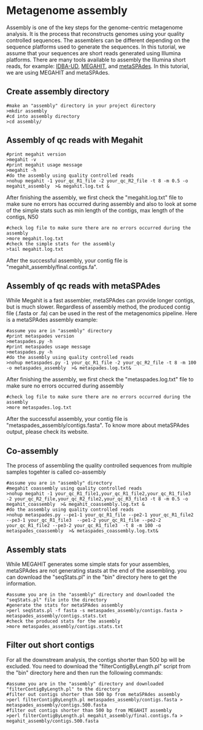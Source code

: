 # Metagenome assembly
Assembly is one of the key steps for the genome-centric metagenome analysis. It is the process that reconstructs genomes using your quality controlled sequences. The assemblers can be different depending on the sequence platforms used to generate the sequences. In this tutorial, we assume that your sequences are short reads generated using Illumina platforms. There are many tools available to assembly the Illumina short reads, for example: [IDBA-UD](https://academic.oup.com/bioinformatics/article/28/11/1420/266973), [MEGAHIT](https://github.com/voutcn/megahit), and [metaSPAdes](http://cab.spbu.ru/software/spades/). In this tutorial, we are using MEGAHIT and metaSPAdes.

## Create assembly directory  
```
#make an "assembly" directory in your project directory  
>mkdir assembly  
#cd into assembly directory  
>cd assembly/  
```
## Assembly of qc reads with Megahit

```
#print megahit version  
>megahit -v
#print megahit usage message   
>megahit -h  
#do the assembly using quality controlled reads  
>nohup megahit -1 your_qc_R1_file -2 your_qc_R2_file -t 8 -m 0.5 -o megahit_assembly  >& megahit.log.txt &
```

After finishing the assembly, we first check the "megahit.log.txt" file to make sure no errors has occurred during assembly and also to look at some of the simple stats such as min length of the contigs, max length of the contigs, N50  
```
#check log file to make sure there are no errors occurred during the assembly
>more megahit.log.txt
#check the simple stats for the assembly
>tail megahit.log.txt
```
After the successful assembly, your contig file is "megahit_assembly/final.contigs.fa".

## Assembly of qc reads with metaSPAdes
While Megahit is a fast assembler, metaSPAdes can provide longer contigs, but is much slower. Regardless of assembly method, the produced contig file (.fasta or .fa) can be used in the rest of the metagenomics pipeline.  Here is a metaSPAdes assembly example:  
```  
#assume you are in "assembly" directory  
#print metaspades version  
>metaspades.py -h  
#print metaspades usage message  
>metaspades.py -h  
#do the assembly using quality controlled reads  
>nohup metaspades.py -1 your_qc_R1_file -2 your_qc_R2_file -t 8 -m 100 -o metaspades_assembly  >& metaspades.log.txt&
```  
After finishing the assembly, we first check the "metaspades.log.txt" file to make sure no errors occurred during assembly
```
#check log file to make sure there are no errors occurred during the assembly
>more metaspades.log.txt  
```
After the successful assembly, your contig file is "metaspades_assembly/contigs.fasta". To know more about metaSPAdes output, please check its website. 

## Co-assembly
The process of assembling the quality controlled sequences from multiple samples togehter is called co-assembly
```
#assume you are in "assembly" directory
#megahit coassembly using quality controlled reads  
>nohup megahit -1 your_qc_R1_file1,your_qc_R1_file2,your_qc_R1_file3 -2 your_qc_R2_file,your_qc_R2_file2,your_qc_R3_file3 -t 8 -m 0.5 -o megahit_coassembly  >& megahit_coassembly.log.txt &
#do the assembly using quality controlled reads  
>nohup metaspades.py --pe1-1 your_qc_R1_file --pe2-1 your_qc_R1_file2 --pe3-1 your_qc_R1_file3  --pe1-2 your_qc_R1_file --pe2-2 your_qc_R1_file2 --pe3-2 your_qc_R1_file3  -t 8 -m 100 -o metaspades_coassembly  >& metaspades_coassembly.log.txt&
```
## Assembly stats
While MEGAHIT generates some simple stats for your assembles, metaSPAdes are not generating stasts at the end of the assembling. you can download the "seqStats.pl" in the "bin" directory here to get the information.
```
#assume you are in the "assembly" directory and downloaded the "seqStats.pl" file into the directory
#generate the stats for metaSPAdes assembly
>perl seqStats.pl -f fasta -s metaspades_assembly/contigs.fasta > metaspades_assembly/contigs.stats.txt
#check the produced stats for the assembly  
>more metaspades_assembly/contigs.stats.txt
```
## Filter out short contigs  
For all the downstream analysis, the contigs shorter than 500 bp will be excluded. You need to download the "filterContigByLength.pl" script from the "bin" directory here and then run the following commands:
```
#assume you are in the "assembly" directory and downloaded "filterContigByLength.pl" to the directory
#filter out contigs shorter than 500 bp from metaSPAdes assembly
>perl filterContigByLength.pl metaspades_assembly/contigs.fasta > metaspades_assembly/contigs.500.fasta
#filter out contigs shorter than 500 bp from MEGAHIT assembly
>perl filterContigByLength.pl megahit_assembly/final.contigs.fa > megahit_assembly/contigs.500.fasta
```
